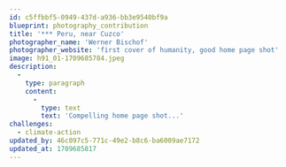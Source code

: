 ```yaml
---
id: c5ffbbf5-0949-437d-a936-bb3e9540bf9a
blueprint: photography_contribution
title: '*** Peru, near Cuzco'
photographer_name: 'Werner Bischof'
photographer_website: 'first cover of humanity, good home page shot'
image: h91_01-1709685784.jpeg
description:
  -
    type: paragraph
    content:
      -
        type: text
        text: 'Compelling home page shot...'
challenges:
  - climate-action
updated_by: 46c097c5-771c-49e2-b8c6-ba6009ae7172
updated_at: 1709685817
---
```

